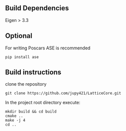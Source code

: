 ## Build Dependencies
Eigen > 3.3

## Optional
For writing Poscars ASE is recommended
```
pip install ase
```

## Build instructions

clone the repository
```
git clone https://github.com/jupy421/LatticeCore.git
```

In the project root directory execute:
```
mkdir build && cd build
cmake ..
make -j 4
cd ..
```
